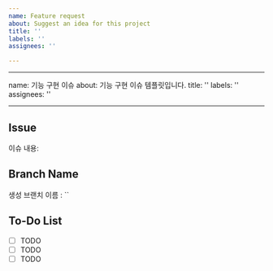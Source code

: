 ```yaml
---
name: Feature request
about: Suggest an idea for this project
title: ''
labels: ''
assignees: ''

---
```


---
name: 기능 구현 이슈
about: 기능 구현 이슈 템플릿입니다.
title: ''
labels: ''
assignees: ''

---

## Issue

이슈 내용: 

## Branch Name

 생성 브랜치 이름 : ``

## To-Do List

- [ ] TODO
- [ ] TODO
- [ ] TODO
